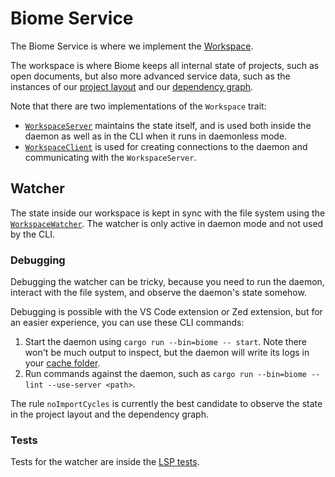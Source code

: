 # Biome Service

The Biome Service is where we implement the [Workspace](src/workspace.rs).

The workspace is where Biome keeps all internal state of projects, such as open
documents, but also more advanced service data, such as the instances of our
[project layout](../biome_project_layout/) and our
[dependency graph](../biome_dependency_graph/).

Note that there are two implementations of the `Workspace` trait:

* [`WorkspaceServer`](src/workspace/server.rs) maintains the state itself, and
  is used both inside the daemon as well as in the CLI when it runs in
  daemonless mode.
* [`WorkspaceClient`](src/workspace/client.rs) is used for creating connections
  to the daemon and communicating with the `WorkspaceServer`.

## Watcher

The state inside our workspace is kept in sync with the file system using the
[`WorkspaceWatcher`](src/workspace_watcher.rs). The watcher is only active in
daemon mode and not used by the CLI.

### Debugging

Debugging the watcher can be tricky, because you need to run the daemon,
interact with the file system, and observe the daemon's state somehow.

Debugging is possible with the VS Code extension or Zed extension,  but for an easier experience,
you can use these CLI commands:

1. Start the daemon using `cargo run --bin=biome -- start`. Note there won't be
   much output to inspect, but the daemon will write its logs in your
   [cache folder](../../crates/biome_fs/src/dir.rs).
2. Run commands against the daemon, such as
   `cargo run --bin=biome -- lint --use-server <path>`.

The rule `noImportCycles` is currently the best candidate to observe the state
in the project layout and the dependency graph.

### Tests

Tests for the watcher are inside the
[LSP tests](../biome_lsp/src/server.tests.rs).
